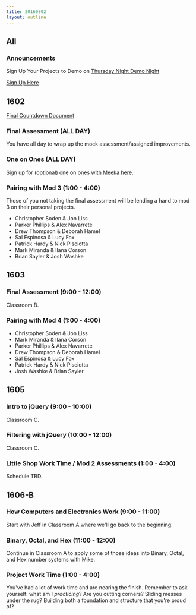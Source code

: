 ```yaml
---
title: 20160802
layout: outline
---
```


## All

### Announcements

Sign Up Your Projects to Demo on [Thursday Night Demo Night](http://www.meetup.com/Turing-Community-Events/events/232879633/)

[Sign Up Here](https://goo.gl/forms/xFnaV0Ms1ZSGC9Wn2)

## 1602

[Final Countdown Document](https://gist.github.com/rrgayhart/35784c39bc7dcb8561fcbd68ef34c98f)

### Final Assessment (ALL DAY)

You have all day to wrap up the mock assessment/assigned improvements.

### One on Ones (ALL DAY)

Sign up for (optional) one on ones [with Meeka here](https://public.etherpad-mozilla.org/p/instructor-pairing).

### Pairing with Mod 3 (1:00 - 4:00)

Those of you not taking the final assessment will be lending a hand to mod 3
on their personal projects.

- Christopher Soden & Jon Liss
- Parker Phillips & Alex Navarrete
- Drew Thompson & Deborah Hamel
- Sal Espinosa & Lucy Fox
- Patrick Hardy & Nick Pisciotta
- Mark Miranda & Ilana Corson
- Brian Sayler & Josh Washke

## 1603

### Final Assessment (9:00 - 12:00)

Classroom B.

### Pairing with Mod 4 (1:00 - 4:00)

- Christopher Soden & Jon Liss
- Mark Miranda & Ilana Corson
- Parker Phillips & Alex Navarrete
- Drew Thompson & Deborah Hamel
- Sal Espinosa & Lucy Fox
- Patrick Hardy & Nick Pisciotta
- Josh Washke & Brian Sayler

## 1605

### Intro to jQuery (9:00 - 10:00)

Classroom C.

### Filtering with jQuery (10:00 - 12:00)

Classroom C.

### Little Shop Work Time / Mod 2 Assessments (1:00 - 4:00)

Schedule TBD.


## 1606-B

### How Computers and Electronics Work (9:00 - 11:00)

Start with Jeff in Classroom A where we'll go back to the beginning.

### Binary, Octal, and Hex (11:00 - 12:00)

Continue in Classroom A to apply some of those ideas into Binary, Octal, and
Hex number systems with Mike.

### Project Work Time (1:00 - 4:00)

You've had a lot of work time and are nearing the finish. Remember to ask
yourself: what am I *practicing*? Are you cutting corners? Sliding messes under
the rug? Building both a foundation and structure that you're proud of?
